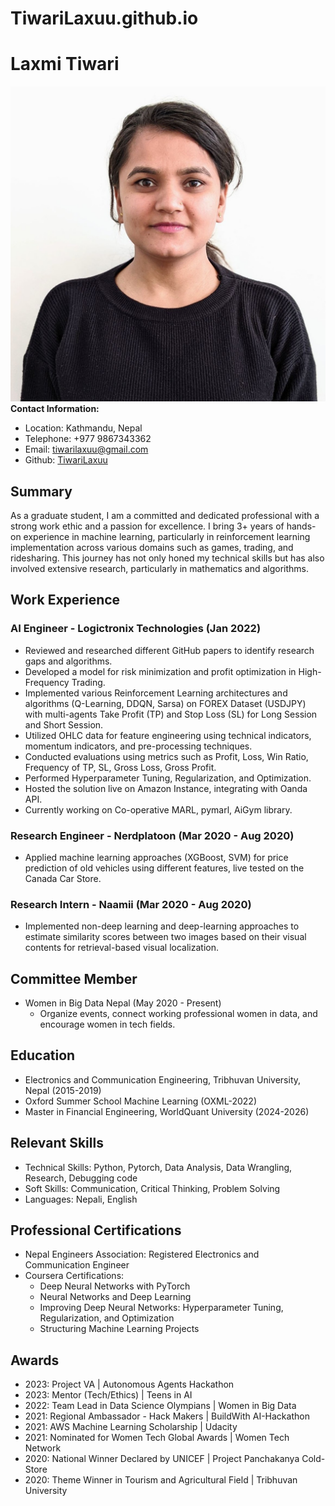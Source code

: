 # TiwariLaxuu.github.io


# Laxmi Tiwari
![Laxmi Tiwari](Laxmi_Tiwari_pic.jpg)
**Contact Information:**
- Location: Kathmandu, Nepal
- Telephone: +977 9867343362
- Email: tiwarilaxuu@gmail.com
- Github: [TiwariLaxuu](https://github.com/TiwariLaxuu)

## Summary
As a graduate student, I am a committed and dedicated professional with a strong work ethic and a passion for excellence. I bring 3+ years of hands-on experience in machine learning, particularly in reinforcement learning implementation across various domains such as games, trading, and ridesharing. This journey has not only honed my technical skills but has also involved extensive research, particularly in mathematics and algorithms.

## Work Experience

### AI Engineer - Logictronix Technologies (Jan 2022)
- Reviewed and researched different GitHub papers to identify research gaps and algorithms.
- Developed a model for risk minimization and profit optimization in High-Frequency Trading.
- Implemented various Reinforcement Learning architectures and algorithms (Q-Learning, DDQN, Sarsa) on FOREX Dataset (USDJPY) with multi-agents Take Profit (TP) and Stop Loss (SL) for Long Session and Short Session.
- Utilized OHLC data for feature engineering using technical indicators, momentum indicators, and pre-processing techniques.
- Conducted evaluations using metrics such as Profit, Loss, Win Ratio, Frequency of TP, SL, Gross Loss, Gross Profit.
- Performed Hyperparameter Tuning, Regularization, and Optimization.
- Hosted the solution live on Amazon Instance, integrating with Oanda API.
- Currently working on Co-operative MARL, pymarl, AiGym library.

### Research Engineer - Nerdplatoon (Mar 2020 - Aug 2020)
- Applied machine learning approaches (XGBoost, SVM) for price prediction of old vehicles using different features, live tested on the Canada Car Store.

### Research Intern - Naamii (Mar 2020 - Aug 2020)
- Implemented non-deep learning and deep-learning approaches to estimate similarity scores between two images based on their visual contents for retrieval-based visual localization.

## Committee Member
- Women in Big Data Nepal (May 2020 - Present)
  - Organize events, connect working professional women in data, and encourage women in tech fields.

## Education
- Electronics and Communication Engineering, Tribhuvan University, Nepal (2015-2019)
- Oxford Summer School Machine Learning (OXML-2022)
- Master in Financial Engineering, WorldQuant University (2024-2026)

## Relevant Skills
- Technical Skills: Python, Pytorch, Data Analysis, Data Wrangling, Research, Debugging code
- Soft Skills: Communication, Critical Thinking, Problem Solving
- Languages: Nepali, English

## Professional Certifications
- Nepal Engineers Association: Registered Electronics and Communication Engineer
- Coursera Certifications:
  - Deep Neural Networks with PyTorch
  - Neural Networks and Deep Learning
  - Improving Deep Neural Networks: Hyperparameter Tuning, Regularization, and Optimization
  - Structuring Machine Learning Projects

## Awards
- 2023: Project VA | Autonomous Agents Hackathon
- 2023: Mentor (Tech/Ethics) | Teens in AI
- 2022: Team Lead in Data Science Olympians | Women in Big Data
- 2021: Regional Ambassador - Hack Makers | BuildWith AI-Hackathon
- 2021: AWS Machine Learning Scholarship | Udacity
- 2021: Nominated for Women Tech Global Awards | Women Tech Network
- 2020: National Winner Declared by UNICEF | Project Panchakanya Cold-Store
- 2020: Theme Winner in Tourism and Agricultural Field | Tribhuvan University

